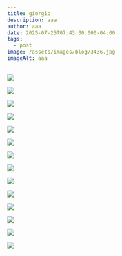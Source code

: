 ```yaml
---
title: giorgio
description: aaa
author: aaa
date: 2025-07-25T07:43:00.000-04:00
tags:
  - post
image: /assets/images/blog/3436.jpg
imageAlt: aaa
---
```

![](/assets/images/blog/7227.jpg)

![](/assets/images/blog/9329f19ec99be2023d9cdbacfdf31163j-scaled-e1724937727447.jpg)

![](/assets/images/blog/99197.jpg)

![](/assets/images/blog/318787-2x.jpg)

![](/assets/images/blog/gchi04-ht4535-giorgio-de-chirico-afternoon-of-the-philosopher-1000x800.webp)

![](/assets/images/blog/giorgio_de_chirico_-_the_grand_metaphysician_il_gran_metafisico_1917.webp)

![](/assets/images/blog/giorgio_de_chirico-hector_and_andromache.jpg)

![](/assets/images/blog/giorgio_de_chirico-the_disquieting_muses-1918-obelisk-art-history.webp)

![](/assets/images/blog/giorgio-de-chirico-le-muse-inquietanti-9gah9.jpeg)

![](/assets/images/blog/giorgio-de-chirico-obelisk-art-history.jpg)

![](/assets/images/blog/kn26wtkd4beyngrngjlbts7fii.jpg)

![](/assets/images/blog/piazza-italia-con-monumento-ad-un-uomo-poloitico_59-x-785-cm_1945.webp)

![](/assets/images/blog/s-l1200444.jpg)

![](/assets/images/blog/the-one-consolation-giorgio-de-chirico-1958-rome-italy.jpg)
